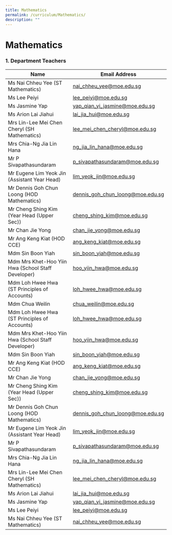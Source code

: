 ```yaml
---
title: Mathematics
permalink: /curriculum/Mathematics/
description: ""
---
```

# **Mathematics**

### 1\. Department Teachers

| Name 	| Email Address 	|
|---	|---	|
| Ms Nai Chheu Yee (ST Mathematics) 	| nai_chheu_yee@moe.edu.sg 	|
| Ms Lee Peiyi 	| lee_peiyi@moe.edu.sg 	|
| Ms Jasmine Yap 	| yap_qian_yi_jasmine@moe.edu.sg 	|
| Ms Arion Lai Jiahui 	| lai_jia_hui@moe.edu.sg 	|
| Mrs Lin-Lee Mei Chen Cheryl (SH Mathematics) 	| lee_mei_chen_cheryl@moe.edu.sg 	|
| Mrs Chia-Ng Jia Lin Hana 	| ng_jia_lin_hana@moe.edu.sg 	|
| Mr P Sivapathasundaram 	| p_sivapathasundaram@moe.edu.sg 	|
| Mr Eugene Lim Yeok Jin (Assistant Year Head) 	| lim_yeok_jin@moe.edu.sg 	|
| Mr Dennis Goh Chun Loong (HOD Mathematics) 	| dennis_goh_chun_loong@moe.edu.sg 	|
| Mr Cheng Shing Kim (Year Head (Upper Sec)) 	| cheng_shing_kim@moe.edu.sg 	|
| Mr Chan Jie Yong 	| chan_jie_yong@moe.edu.sg 	|
| Mr Ang Keng Kiat (HOD CCE) 	| ang_keng_kiat@moe.edu.sg 	|
| Mdm Sin Boon Yiah 	| sin_boon_yiah@moe.edu.sg 	|
| Mdm Mrs Khet-Hoo Yiin Hwa (School Staff Developer) 	| hoo_yiin_hwa@moe.edu.sg 	|
| Mdm Loh Hwee Hwa (ST Principles of Accounts) 	| loh_hwee_hwa@moe.edu.sg 	|
| Mdm Chua Weilin 	| chua_weilin@moe.edu.sg 	|
| Mdm Loh Hwee Hwa (ST Principles of Accounts) 	| loh_hwee_hwa@moe.edu.sg 	|
| Mdm Mrs Khet-Hoo Yiin Hwa (School Staff Developer) 	| hoo_yiin_hwa@moe.edu.sg 	|
| Mdm Sin Boon Yiah 	| sin_boon_yiah@moe.edu.sg 	|
| Mr Ang Keng Kiat (HOD CCE) 	| ang_keng_kiat@moe.edu.sg 	|
| Mr Chan Jie Yong 	| chan_jie_yong@moe.edu.sg 	|
| Mr Cheng Shing Kim (Year Head (Upper Sec)) 	| cheng_shing_kim@moe.edu.sg 	|
| Mr Dennis Goh Chun Loong (HOD Mathematics) 	| dennis_goh_chun_loong@moe.edu.sg 	|
| Mr Eugene Lim Yeok Jin (Assistant Year Head) 	| lim_yeok_jin@moe.edu.sg 	|
| Mr P Sivapathasundaram 	| p_sivapathasundaram@moe.edu.sg 	|
| Mrs Chia-Ng Jia Lin Hana 	| ng_jia_lin_hana@moe.edu.sg 	|
| Mrs Lin-Lee Mei Chen Cheryl (SH Mathematics) 	| lee_mei_chen_cheryl@moe.edu.sg 	|
| Ms Arion Lai Jiahui 	| lai_jia_hui@moe.edu.sg 	|
| Ms Jasmine Yap 	| yap_qian_yi_jasmine@moe.edu.sg 	|
| Ms Lee Peiyi 	| lee_peiyi@moe.edu.sg 	|
| Ms Nai Chheu Yee (ST Mathematics) 	| nai_chheu_yee@moe.edu.sg 	|